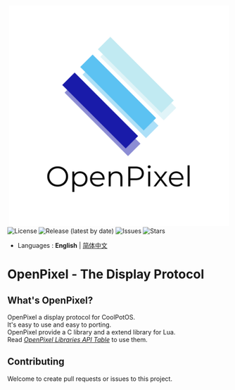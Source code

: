 <div align="right">
    <img src="readme/logo/logo-transparent.png" alt="OpenPixel's Logo" weight=500 height=500/>
</div>

<img alt="License" src="https://img.shields.io/github/license/linzhichen114/openpixel-display"/>
    <img alt="Release (latest by date)" src="https://img.shields.io/github/v/release/linzhichen114/openpixel-display"/>
    <img alt="Issues" src="https://img.shields.io/github/issues/linzhichen114/openpixel-display"/>
    <img alt="Stars" src="https://img.shields.io/github/stars/linzhichen114/openpixel-display"/>

- Languages : **English** | [简体中文](readme/README-zh-CN.md)

# OpenPixel - The Display Protocol


## What's OpenPixel?
OpenPixel a display protocol for CoolPotOS. \
It's easy to use and easy to porting. \
OpenPixel provide a C library and a extend library for Lua.\
Read _[OpenPixel Libraries API Table](https://linzhichen114.github.io/~openpixel/docs/libraries/table.html)_ to use them.
<!--
## Build

## Porting
Read _[OpenPixel Porting Manual](https://linzhichen114.github.io/~openpixel/docs/porting.html)_ . This docmention will teach you how to porting OpenPixel in other OS or other handware. -->

## Contributing
Welcome to create pull requests or issues to this project.
